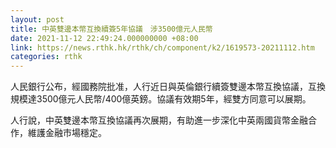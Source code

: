 ```yaml
---
layout: post
title: 中英雙邊本幣互換續簽5年協議　涉3500億元人民幣
date: 2021-11-12 22:49:24.000000000 +08:00
link: https://news.rthk.hk/rthk/ch/component/k2/1619573-20211112.htm
categories: rthk
---
```


人民銀行公布，經國務院批准，人行近日與英倫銀行續簽雙邊本幣互換協議，互換規模達3500億元人民幣/400億英鎊。協議有效期5年，經雙方同意可以展期。

人行說，中英雙邊本幣互換協議再次展期，有助進一步深化中英兩國貨幣金融合作，維護金融市場穩定。
